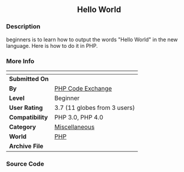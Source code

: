 ﻿<div align="center">

## Hello World


</div>

### Description

beginners is to learn how to output the words "Hello World" in the new language. Here is how to do it in PHP.
 
### More Info
 


<span>             |<span>
---                |---
**Submitted On**   |
**By**             |[PHP Code Exchange](https://github.com/Planet-Source-Code/PSCIndex/blob/master/ByAuthor/php-code-exchange.md)
**Level**          |Beginner
**User Rating**    |3.7 (11 globes from 3 users)
**Compatibility**  |PHP 3\.0, PHP 4\.0
**Category**       |[Miscellaneous](https://github.com/Planet-Source-Code/PSCIndex/blob/master/ByCategory/miscellaneous__8-1.md)
**World**          |[PHP](https://github.com/Planet-Source-Code/PSCIndex/blob/master/ByWorld/php.md)
**Archive File**   |[](https://github.com/Planet-Source-Code/php-code-exchange-hello-world__8-4/archive/master.zip)





### Source Code

<? echo"Hello, World!"?>

